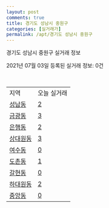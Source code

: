 ```yaml
---
layout: post
comments: true
title: 경기도 성남시 중원구
categories: [실거래가]
permalink: /apt/경기도 성남시 중원구
---
```


경기도 성남시 중원구 실거래 정보

2021년 07월 03일 등록된 실거래 정보: 0건

<script type="text/javascript">
  google.charts.load('current', {'packages':['corechart']});
  google.charts.setOnLoadCallback(drawChart);

  function drawChart() {
    var data = google.visualization.arrayToDataTable([['거래일', '매매', '전월세', '전매'], ['20-07', 191, 219, 23], ['20-08', 123, 162, 13], ['20-09', 103, 152, 9], ['20-10', 143, 179, 9], ['20-11', 139, 126, 20], ['20-12', 148, 199, 172], ['21-01', 122, 183, 61], ['21-02', 76, 169, 40], ['21-03', 91, 183, 22], ['21-04', 91, 138, 16], ['21-05', 108, 140, 26], ['21-06', 49, 92, 2]]);

    var options = {
      title: '최근 유형별 거래량 추이',
      legend: { position: 'bottom' }
    };

    var chart = new google.visualization.LineChart(document.getElementById('columnchart_material'));
    chart.draw(data, (options));
  }
</script>

<div id="columnchart_material" style="width: 95%; margin-left: -35px"></div>
<br>
<table class="sortable">
  <tr>
    <td>지역</td>
    <td>오늘 실거래</td>
  </tr>

  
  <tr class="item">
    <td><a href="경기도 성남시 중원구 성남동">성남동</a></td>
    <td><a href="경기도 성남시 중원구 성남동">2</a></td>
  </tr>
    

  <tr class="item">
    <td><a href="경기도 성남시 중원구 금광동">금광동</a></td>
    <td><a href="경기도 성남시 중원구 금광동">3</a></td>
  </tr>
    

  <tr class="item">
    <td><a href="경기도 성남시 중원구 은행동">은행동</a></td>
    <td><a href="경기도 성남시 중원구 은행동">2</a></td>
  </tr>
    

  <tr class="item">
    <td><a href="경기도 성남시 중원구 상대원동">상대원동</a></td>
    <td><a href="경기도 성남시 중원구 상대원동">3</a></td>
  </tr>
    

  <tr class="item">
    <td><a href="경기도 성남시 중원구 여수동">여수동</a></td>
    <td><a href="경기도 성남시 중원구 여수동">0</a></td>
  </tr>
    

  <tr class="item">
    <td><a href="경기도 성남시 중원구 도촌동">도촌동</a></td>
    <td><a href="경기도 성남시 중원구 도촌동">1</a></td>
  </tr>
    

  <tr class="item">
    <td><a href="경기도 성남시 중원구 갈현동">갈현동</a></td>
    <td><a href="경기도 성남시 중원구 갈현동">0</a></td>
  </tr>
    

  <tr class="item">
    <td><a href="경기도 성남시 중원구 하대원동">하대원동</a></td>
    <td><a href="경기도 성남시 중원구 하대원동">2</a></td>
  </tr>
    

  <tr class="item">
    <td><a href="경기도 성남시 중원구 중앙동">중앙동</a></td>
    <td><a href="경기도 성남시 중원구 중앙동">0</a></td>
  </tr>
    


</table>


    